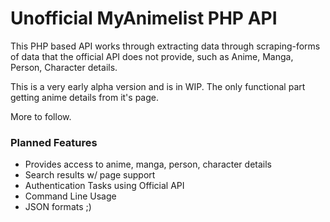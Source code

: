 # Unofficial MyAnimelist PHP API

This PHP based API works through extracting data through scraping-forms of data that the official API does not provide, such as Anime, Manga, Person, Character details.

This is a very early alpha version and is in WIP. The only functional part getting anime details from it's page.

More to follow.


### Planned Features
- Provides access to anime, manga, person, character details
- Search results w/ page support
- Authentication Tasks using Official API
- Command Line Usage
- JSON formats ;)